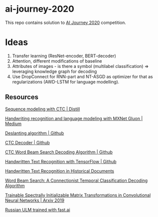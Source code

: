 # ai-journey-2020
This repo contains solution to [AI Journey 2020](https://github.com/sberbank-ai/digital_peter_aij2020/blob/master/README.en.md) competition.

# Ideas
1. Transfer learning (ResNet-encoder, BERT-decoder)
2. Attention, different modifications of baseline
3. Attributes of images - is there a symbol (multilabel classification) => leveraging knowledge graph for decoding
4. Use DropConnect for RNN-part and NT-ASGD as optimizer for that as regularizations (AWD-LSTM for language modelling).

## Resources

[Sequence modeling with CTC | Distill](https://distill.pub/2017/ctc/)

[Handwriting recognition and language modeling with MXNet Gluon | Medium](https://medium.com/apache-mxnet/handwriting-ocr-handwriting-recognition-and-language-modeling-with-mxnet-gluon-4c7165788c67)

[Deslanting algorithm | Github](https://github.com/githubharald/DeslantImg)

[CTC Decoder | Github](https://github.com/parlance/ctcdecode)

[CTC Word Beam Search Decoding Algorithm | Github](https://github.com/githubharald/CTCWordBeamSearch)

[Handwritten Text Recognition with TensorFlow | Github](https://github.com/githubharald/SimpleHTR)

[Handwritten Text Recognition in Historical Documents](https://repositum.tuwien.at/retrieve/10807)

[Word Beam Search: A Connectionist Temporal Classification Decoding Algorithm](https://repositum.tuwien.at/retrieve/1835)

[Trainable Spectrally Initializable Matrix Transformations in Convolutional Neural Networks | Arxiv 2019](https://arxiv.org/abs/1911.05045)

[Russian ULM trained with fast.ai](https://github.com/noise-field/Russian-ULMFit)